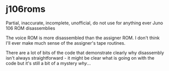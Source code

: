 # j106roms
Partial, inaccurate, incomplete, unofficial, do not use for anything ever Juno 106 ROM disassemblies

The voice ROM is more disassembled than the assigner ROM. I don't think I'll ever make much sense of the assigner's tape routines.

There are a lot of bits of the code that demonstrate clearly why disassembly isn't always straightforward - it might be clear what is going on with the code but it's still a bit of a mystery *why*...
